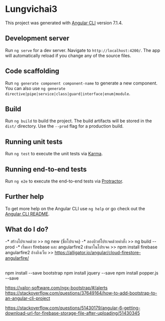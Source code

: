 # Lungvichai3

This project was generated with [Angular CLI](https://github.com/angular/angular-cli) version 7.1.4.

## Development server

Run `ng serve` for a dev server. Navigate to `http://localhost:4200/`. The app will automatically reload if you change any of the source files.

## Code scaffolding

Run `ng generate component component-name` to generate a new component. You can also use `ng generate directive|pipe|service|class|guard|interface|enum|module`.

## Build

Run `ng build` to build the project. The build artifacts will be stored in the `dist/` directory. Use the `--prod` flag for a production build.

## Running unit tests

Run `ng test` to execute the unit tests via [Karma](https://karma-runner.github.io).

## Running end-to-end tests

Run `ng e2e` to execute the end-to-end tests via [Protractor](http://www.protractortest.org/).

## Further help

To get more help on the Angular CLI use `ng help` or go check out the [Angular CLI README](https://github.com/angular/angular-cli/blob/master/README.md).

## What do I do?
-* สร้างโปรเจคด้วย                                                >> ng new {ชื่อโปรเจค}
-* ลองบิวท์โปรเจคด้วยคำสั่ง                                         >> ng build --prod
-* เริ่มเอา firebase และ angularfire2 เข้ามาในโปรเจค                >> npm install firebase angularfire2
    อ้างอิงเว็บ >> https://alligator.io/angular/cloud-firestore-angularfire/
    
<br> npm install --save bootstrap
npm install jquery --save
npm install popper.js --save

https://valor-software.com/ngx-bootstrap/#/alerts
https://stackoverflow.com/questions/37649164/how-to-add-bootstrap-to-an-angular-cli-project

https://stackoverflow.com/questions/51430179/angular-6-getting-download-url-for-firebase-storage-file-after-uploading/51430345
